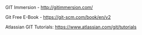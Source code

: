 GIT Immersion - http://gitimmersion.com/

Git Free E-Book - https://git-scm.com/book/en/v2

Atlassian GIT Tutorials: https://www.atlassian.com/git/tutorials
